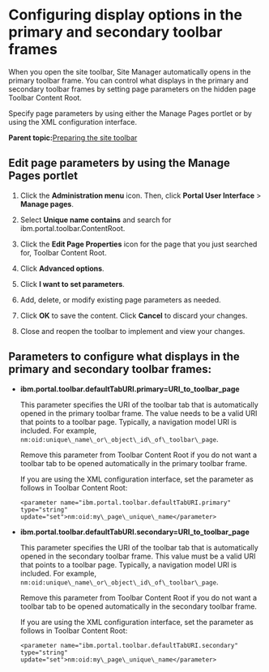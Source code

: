 # Configuring display options in the primary and secondary toolbar frames

When you open the site toolbar, Site Manager automatically opens in the primary toolbar frame. You can control what displays in the primary and secondary toolbar frames by setting page parameters on the hidden page Toolbar Content Root.

Specify page parameters by using either the Manage Pages portlet or by using the XML configuration interface.

**Parent topic:**[Preparing the site toolbar](../dev-theme/themeopt_themeshelf.md)

## Edit page parameters by using the Manage Pages portlet

1.  Click the **Administration menu** icon. Then, click **Portal User Interface** \> **Manage pages**.

2.  Select **Unique name contains** and search for ibm.portal.toolbar.ContentRoot.

3.  Click the **Edit Page Properties** icon for the page that you just searched for, Toolbar Content Root.

4.  Click **Advanced options**.

5.  Click **I want to set parameters**.

6.  Add, delete, or modify existing page parameters as needed.

7.  Click **OK** to save the content. Click **Cancel** to discard your changes.

8.  Close and reopen the toolbar to implement and view your changes.


## Parameters to configure what displays in the primary and secondary toolbar frames:

-   **ibm.portal.toolbar.defaultTabURI.primary=URI\_to\_toolbar\_page**

    This parameter specifies the URI of the toolbar tab that is automatically opened in the primary toolbar frame. The value needs to be a valid URI that points to a toolbar page. Typically, a navigation model URI is included. For example, `nm:oid:unique\_name\_or\_object\_id\_of\_toolbar\_page`.

    Remove this parameter from Toolbar Content Root if you do not want a toolbar tab to be opened automatically in the primary toolbar frame.

    If you are using the XML configuration interface, set the parameter as follows in Toolbar Content Root:

    ```
    <parameter name="ibm.portal.toolbar.defaultTabURI.primary" type="string"
    update="set">nm:oid:my\_page\_unique\_name</parameter>
    ```

-   **ibm.portal.toolbar.defaultTabURI.secondary=URI\_to\_toolbar\_page**

    This parameter specifies the URI of the toolbar tab that is automatically opened in the secondary toolbar frame. This value must be a valid URI that points to a toolbar page. Typically, a navigation model URI is included. For example, `nm:oid:unique\_name\_or\_object\_id\_of\_toolbar\_page`.

    Remove this parameter from Toolbar Content Root if you do not want a toolbar tab to be opened automatically in the secondary toolbar frame.

    If you are using the XML configuration interface, set the parameter as follows in Toolbar Content Root:

    ```
    <parameter name="ibm.portal.toolbar.defaultTabURI.secondary" type="string"
    update="set">nm:oid:my\_page\_unique\_name</parameter>
    ```


